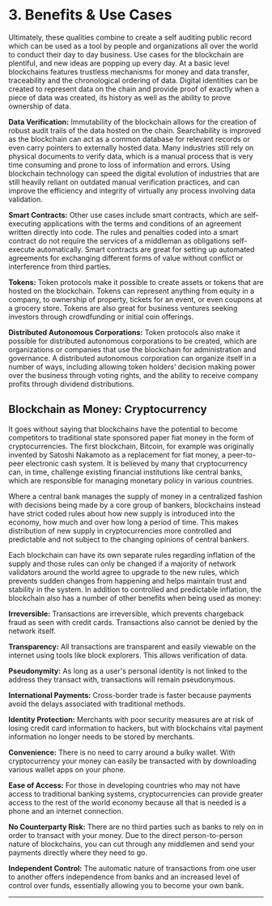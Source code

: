 # 3. Benefits & Use Cases

Ultimately, these qualities combine to create a self auditing public record which can be used as a tool by people and organizations all over the world to conduct their day to day business. Use cases for the blockchain are plentiful, and new ideas are popping up every day. At a basic level blockchains features trustless mechanisms for money and data transfer, traceability and the chronological ordering of data. Digital identities can be created to represent data on the chain and provide proof of exactly when a piece of data was created, its history as well as the ability to prove ownership of data.

**Data Verification:** Immutability of the blockchain allows for the creation of robust audit trails of the data hosted on the chain. Searchability is improved as the blockchain can act as a common database for relevant records or even carry pointers to externally hosted data. Many industries still rely on physical documents to verify data, which is a manual process that is very time consuming and prone to loss of information and errors. Using blockchain technology can speed the digital evolution of industries that are still heavily reliant on outdated manual verification practices, and can improve the efficiency and integrity of virtually any process involving data validation.

**Smart Contracts:** Other use cases include smart contracts, which are self-executing applications with the terms and conditions of an agreement written directly into code. The rules and penalties coded into a smart contract do not require the services of a middleman as obligations self-execute automatically. Smart contracts are great for setting up automated agreements for exchanging different forms of value without conflict or interference from third parties.

**Tokens:** Token protocols make it possible to create assets or tokens that are hosted on the blockchain. Tokens can represent anything from equity in a company, to ownership of property, tickets for an event, or even coupons at a grocery store. Tokens are also great for business ventures seeking investors through crowdfunding or initial coin offerings.

**Distributed Autonomous Corporations:** Token protocols also make it possible for distributed autonomous corporations to be created, which are organizations or companies that use the blockchain for administration and governance. A distributed autonomous corporation can organize itself in a number of ways, including allowing token holders’ decision making power over the business through voting rights, and the ability to receive company profits through dividend distributions.

## Blockchain as Money: Cryptocurrency

It goes without saying that blockchains have the potential to become competitors to traditional state sponsored paper fiat money in the form of cryptocurrencies. The first blockchain, Bitcoin, for example was originally invented by Satoshi Nakamoto as a replacement for fiat money, a peer-to-peer electronic cash system. It is believed by many that cryptocurrency can, in time, challenge existing financial institutions like central banks, which are responsible for managing monetary policy in various countries.

Where a central bank manages the supply of money in a centralized fashion with decisions being made by a core group of bankers, blockchains instead have strict coded rules about how new supply is introduced into the economy, how much and over how long a period of time. This makes distribution of new supply in cryptocurrencies more controlled and predictable and not subject to the changing opinions of central bankers.

Each blockchain can have its own separate rules regarding inflation of the supply and those rules can only be changed if a majority of network validators around the world agree to upgrade to the new rules, which prevents sudden changes from happening and helps maintain trust and stability in the system. In addition to controlled and predictable inflation, the blockchain also has a number of other benefits when being used as money:

**Irreversible:** Transactions are irreversible, which prevents chargeback fraud as seen with credit cards. Transactions also cannot be denied by the network itself.

**Transparency:** All transactions are transparent and easily viewable on the internet using tools like block explorers. This allows verification of data.

**Pseudonymity:** As long as a user's personal identity is not linked to the address they transact with, transactions will remain pseudonymous.

**International Payments:** Cross-border trade is faster because payments avoid the delays associated with traditional methods.

**Identity Protection:** Merchants with poor security measures are at risk of losing credit card information to hackers, but with blockchains vital payment information no longer needs to be stored by merchants.

**Convenience:** There is no need to carry around a bulky wallet. With cryptocurrency your money can easily be transacted with by downloading various wallet apps on your phone.

**Ease of Access:** For those in developing countries who may not have access to traditional banking systems, cryptocurrencies can provide greater access to the rest of the world economy because all that is needed is a phone and an internet connection.

**No Counterparty Risk:** There are no third parties such as banks to rely on in order to transact with your money. Due to the direct person-to-person nature of blockchains, you can cut through any middlemen and send your payments directly where they need to go.

**Independent Control:** The automatic nature of transactions from one user to another offers independence from banks and an increased level of control over funds, essentially allowing you to become your own bank.

---
